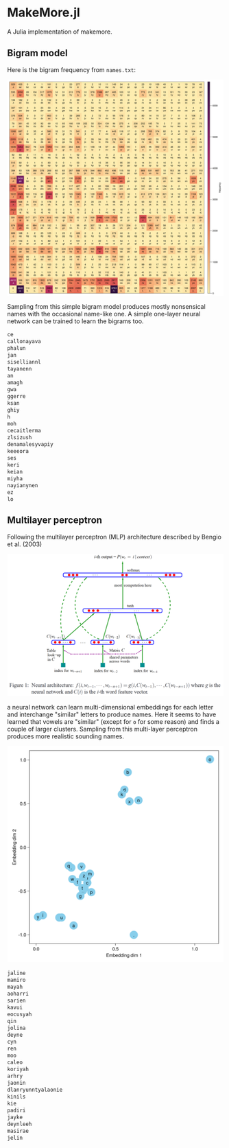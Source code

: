 # MakeMore.jl

A Julia implementation of makemore.

## Bigram model

Here is the bigram frequency from `names.txt`:

![Bigram frequency heatmap](bigram/bigram_frequency.png)

Sampling from this simple bigram model produces mostly nonsensical names with the occasional name-like one. A simple one-layer neural network can be trained to learn the bigrams too.

```text
ce
callonayava
phalun
jan
siselliannl
tayanenn
an
amagh
gwa
ggerre
ksan
ghiy
h
moh
cecaitlerma
zlsizush
denamalesyvapiy
keeeora
ses
keri
keian
miyha
nayianynen
ez
lo
```

## Multilayer perceptron

Following the multilayer perceptron (MLP) architecture described by Bengio et al. (2003)

![Multilayer perceptron architecture](multilayer_perceptron/mlp-architecture.png)

a neural network can learn multi-dimensional embeddings for each letter and interchange "similar" letters to produce names. Here it seems to have learned that vowels are "similar" (except for `o` for some reason) and finds a couple of larger clusters. Sampling from this multi-layer perceptron produces more realistic sounding names.

![MLP letter embeddings](multilayer_perceptron/embedding_space.png)

```text
jaline
mamiro
mayah
aoharri
sarien
kavui
eocusyah
qin
jolina
deyne
cyn
ren
moo
caleo
koriyah
arhry
jaonin
dlanryunntyalaonie
kinils
kie
padiri
jayke
deynleeh
masirae
jelin
```
